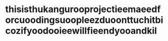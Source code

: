 # thisisthukangurooprojectieemaeedforcuoodingsuoopleezduoonttuchitbicozifyoodooieewillfieendyooandkil